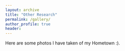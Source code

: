 ```yaml
---
layout: archive
title: "Other Research"
permalink: /gallery/
author_profile: true
header:
---
```


Here are some photos I have taken of my Hometown :). 

